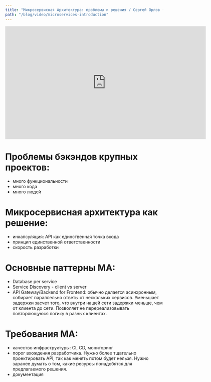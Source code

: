 ```yaml
---
title: "Микросервисная Архитектура: проблемы и решения / Сергей Орлов (Avito)"
path: "/blog/video/microservices-introduction"
---
```


<iframe width="640" height="360" src="https://www.youtube.com/embed/GIslwdE2DWY" frameborder="0" allow="accelerometer; autoplay; encrypted-media; gyroscope; picture-in-picture" allowfullscreen></iframe>

# Проблемы бэкэндов крупных проектов:

- много функциональности
- много кода
- много людей

# Микросервисная архитектура как решение:

- инкапсуляция: API как единственная точка входа
- принцип единственной ответственности
- скорость разработки

# Основные паттерны MA:

- Database per service
- Service Discovery - client vs server
- API Gateway/Backend for Frontend: обычно делается асинхронным, собирает параллельно ответы от нескольких сервисов. Уменьшает задержки засчет того, что внутри нашей сети задержки меньше, чем от клиента до сети. Позволяет не перереализовывать повторяющуюся логику в разных клиентах.

# Требования МА:

- качество инфраструктуры: CI, CD, мониторинг
- порог вхождения разработчика. Нужно более тщательно проектировать API, так как менять потом будет нельзя. Нужно заранее думать о том, какие ресурсы понадобятся для предлагаемого решения.
- документация